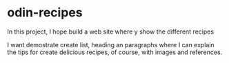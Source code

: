 # odin-recipes
In this project, I hope
build a web site where y show
the different recipes

I want demostrate create list, heading an paragraphs
where I can explain the tips for create delicious recipes,
of course, with images and references.
